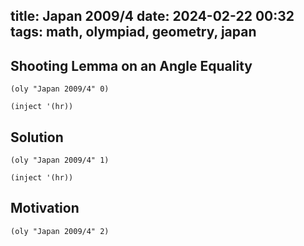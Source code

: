 title: Japan 2009/4
date: 2024-02-22 00:32
tags: math, olympiad, geometry, japan
---

## Shooting Lemma on an Angle Equality

`(oly "Japan 2009/4" 0)`

`(inject '(hr))`

## Solution

`(oly "Japan 2009/4" 1)`

`(inject '(hr))`

## Motivation

`(oly "Japan 2009/4" 2)`
